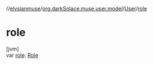 //[elysianmuse](../../../index.md)/[org.darkSolace.muse.user.model](../index.md)/[User](index.md)/[role](role.md)

# role

[jvm]\
var [role](role.md): [Role](../-role/index.md)
